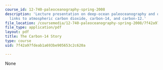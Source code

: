 ```yaml
---
course_id: 12-740-paleoceanography-spring-2008
description: 'Lecture presentation on deep-ocean paleoceanography and ocean chemistry:
  links to atmospheric carbon dioxide, carbon-14, and carbon-12.'
file_location: /coursemedia/12-740-paleoceanography-spring-2008/7f42a97fdeab1a693be905653c2c620a_lec09a_slide.pdf
file_type: application/pdf
layout: pdf
title: The Carbon-14 Story
type: course
uid: 7f42a97fdeab1a693be905653c2c620a

---
```

None